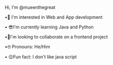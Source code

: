 Hi, I'm @mueenthegreat

•🤑 I'm interested in Web and App development

• 😎I'm currently learning Java and Python

•🤫I'm looking to collaborate on a frontend project

•🤓 Pronouns: He/Him

• 😌Fun fact: I don't like java script 
 
